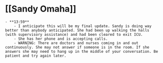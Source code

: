 # [[Sandy Omaha]]
	- **13:59**
		- I anticipate this will be my final update. Sandy is doing way better than anybody anticipated. She had been up walking the halls (with supervisory assistance) and had been cleared to exit ICU.
		- She has her phone and is accepting calls.
		- WARNING: There are doctors and nurses coming in and out continuously. She may not answer if someone is in the room. If she answers she may need to hang up in the middle of your conversation. Be patient and try again later.